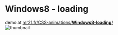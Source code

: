 Windows8 - loading
==================
demo at [mr21.fr/CSS-animations/**Windows8-loading**/](http://mr21.fr/CSS-animations/Windows8-loading/)  
![thumbnail](http://mr21.github.io/CSS-animations/Windows8-loading/thumbnail.jpg)
